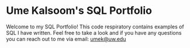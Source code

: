 # Ume Kalsoom's SQL Portfolio

Welcome to my SQL Portfolio! This code respiratory contains examples of SQL I have written. Feel free to take a look and if you have any questions you can reach out to me via email: umek@uw.edu 
